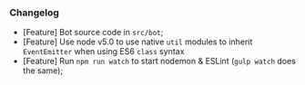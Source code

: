 ### Changelog

* [Feature] Bot source code in `src/bot`;
* [Feature] Use node v5.0 to use native `util` modules to inherit `EventEmitter` when using ES6 `class` syntax
* [Feature] Run `npm run watch` to start nodemon & ESLint (`gulp watch` does the same);